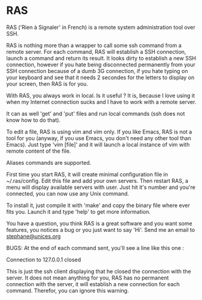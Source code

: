 RAS
===

RAS ('Rien à Signaler' in French) is a remote system administration 
tool over SSH.

RAS is nothing more than a wrapper to call some ssh command from a
remote server. For each command, RAS will establish a SSH connection,
launch a command and return its result. It looks dirty to establish a
new SSH connection, however if you hate being disconnected permanently
from your SSH connection because of a dumb 3G connection, if you hate
typing on your keyboard and see that it needs 2 secondes for the letters
to display on your screen, then RAS is for you. 

With RAS, you always work in local. Is it useful ? It is, because I love
using it when my Internet connection sucks and I have to work with a
remote server.

It can as well 'get' and 'put' files and run local commands (ssh does
not know how to do that).

To edit a file, RAS is using vim and vim only. If you like Emacs, RAS is
not a tool for you (anyway, if you use Emacs, you don't need any other
tool than Emacs). Just type 'vim [file]' and it will launch a local
instance of vim with remote content of the file.

Aliases commands are supported.

First time you start RAS, it will create minimal configuration file in
~/.ras/config. Edit this file and add your own servers. Then restart
RAS, a menu will display available servers with user. Just hit it's
number and you're connected, you can now use any Unix command.

To install it, just compile it with 'make' and copy the binary file
where ever fits you. Launch it and type 'help' to get more information.

You have a question, you think RAS is a great software and you want some
features, you notices a bug or you just want to say 'Hi'. Send me an
email to stephane@unices.org

BUGS: At the end of each command sent, you'll see a line like this one :

Connection to 127.0.0.1 closed

This is just the ssh client displaying that he closed the connection
with the server. It does not mean anything for you, RAS has no permanent
connection with the server, it will establish a new connection for each
command. Therefor, you can ignore this warning.
